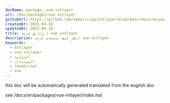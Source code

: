 ```yaml
---
docName: package__vue-intlayer
url: /doc/packages/vue-intlayer
githubUrl: https://github.com/aymericzip/intlayer/blob/main/docs/en/packages/vue-intlayer/index.md
createdAt: 2025-04-18
updatedAt: 2025-04-18
title: وثائق حزمة | vue-intlayer
description: انظر كيف تستخدم حزمة vue-intlayer
keywords:
  - Intlayer
  - vue-intlayer
  - الدولية
  - المستندات
  - JavaScript
  - Vue
---
```


this doc will be automatically generated translated from the english doc

see /docs/en/packages/vue-intlayer/index.md

